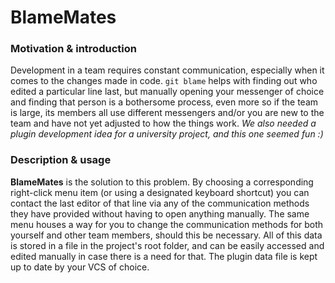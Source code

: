 # BlameMates

### Motivation & introduction
Development in a team requires constant communication, especially when it comes to the changes made in code. `git blame` helps with finding out who edited a particular line last, but manually opening your messenger of choice and finding that person is a bothersome process, even more so if the team is large, its members all use different messengers and/or you are new to the team and have not yet adjusted to how the things work. *We also needed a plugin development idea for a university project, and this one seemed fun :)*

### Description & usage
**BlameMates** is the solution to this problem. By choosing a corresponding right-click menu item (or using a designated keyboard shortcut) you can contact the last editor of that line via any of the communication methods they have provided without having to open anything manually. The same menu houses a way for you to change the communication methods for both yourself and other team members, should this be necessary. All of this data is stored in a file in the project's root folder, and can be easily accessed and edited manually in case there is a need for that. The plugin data file is kept up to date by your VCS of choice.
